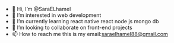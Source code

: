 - 👋 Hi, I’m @SaraELhamel
- 👀 I’m interested in web development
- 🌱 I’m currently learning react native react node js mongo db 
- 💞️ I’m looking to collaborate on front-end projects
- 📫 How to reach me this is my email:saraelhamel88@gmail.com

<!---
SaraELhamel/SaraELhamel is a ✨ special ✨ repository because its `README.md` (this file) appears on your GitHub profile.
You can click the Preview link to take a look at your changes.
--->
